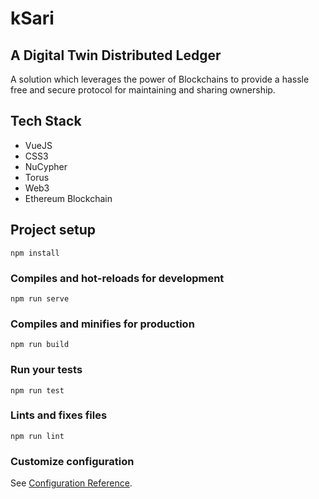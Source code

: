 # kSari
## A Digital Twin Distributed Ledger
A solution which leverages the power of Blockchains to provide a hassle free and secure protocol for maintaining and sharing ownership. 

## Tech Stack

+ VueJS
+ CSS3
+ NuCypher
+ Torus
+ Web3
+ Ethereum Blockchain

## Project setup
```
npm install
```

### Compiles and hot-reloads for development
```
npm run serve
```

### Compiles and minifies for production
```
npm run build
```

### Run your tests
```
npm run test
```

### Lints and fixes files
```
npm run lint
```

### Customize configuration
See [Configuration Reference](https://cli.vuejs.org/config/).
